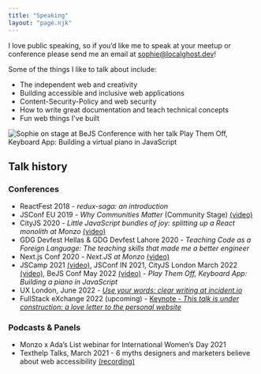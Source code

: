 ```yaml
---
title: "Speaking"
layout: "page.njk"
---
```


I love public speaking, so if you’d like me to speak at your meetup or conference please send me an email at [sophie@localghost.dev](mailto:sophie@localghost.dev)!

Some of the things I like to talk about include:

* The independent web and creativity
* Building accessible and inclusive web applications
* Content-Security-Policy and web security
* How to write great documentation and teach technical concepts
* Fun web things I've built
  
![Sophie on stage at BeJS Conference with her talk Play Them Off, Keyboard App: Building a virtual piano in JavaScript](/img/bejs.JPG "On stage at BeJS 2022")

## Talk history

### Conferences

- ReactFest 2018 - _redux-saga: an introduction_
- JSConf EU 2019 - _Why Communities Matter_ (Community Stage) [(video)](https://www.youtube.com/watch?v=0AmVHTTcdjs)
- CityJS 2020 - _Little JavaScript bundles of joy: splitting up a React monolith at Monzo_ [(video)](https://www.youtube.com/watch?v=WMCvyjehH_g)
- GDG Devfest Hellas & GDG Devfest Lahore 2020 - _Teaching Code as a Foreign Language: The teaching skills that made me a better engineer_
- Next.js Conf 2020 - _Next.JS at Monzo_ [(video)](https://youtu.be/UXpY3-DlZ9c)
- JSCamp 2021 [(video)](https://www.youtube.com/watch?v=Ghrl5whfpso), JSConf IN 2021, CityJS London March 2022 [(video)](https://www.youtube.com/watch?v=DzmpT9456h0), BeJS Conf May 2022 [(video)](https://youtu.be/Jxmz5Dwadg0) - _Play Them Off, Keyboard App: Building a piano in JavaScript_ 
- UX London, June 2022 - [*Use your words: clear writing at incident.io*](https://2022.uxlondon.com/speakers/sophie-koonin/)
- FullStack eXchange 2022 (upcoming) - [Keynote - _This talk is under construction: a love letter to the personal website_](https://skillsmatter.com/conferences/13770-fullstack-exchange-2022#program)

### Podcasts & Panels
- Monzo x Ada’s List webinar for International Women’s Day 2021
- Texthelp Talks, March 2021 - 6 myths designers and marketers believe about web accessibility [(recording)](https://www.texthelp.com/resources/podcasts/6-myths-designers-and-marketers-believe-about-web-accessibility/)
